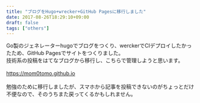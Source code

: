 ```yaml
---
title: "ブログをHugo+wrecker+GitHub Pagesに移行しました"
date: 2017-08-26T18:29:10+09:00
draft: false
tags: ["others"]
---
```

Go製のジェネレーターhugoでブログをつくり、werckerでCIデプロイしたかったため、GitHub Pagesでサイトをつくりました。<br> 
技術系の投稿をはてなブログから移行し、こちらで管理しようと思います。<br>
<br>
https://mom0tomo.github.io<br>
<br>
勉強のために移行しましたが、スマホから記事を投稿できないのがちょっとだけ不便なので、そのうちまた戻ってくるかもしれません。

